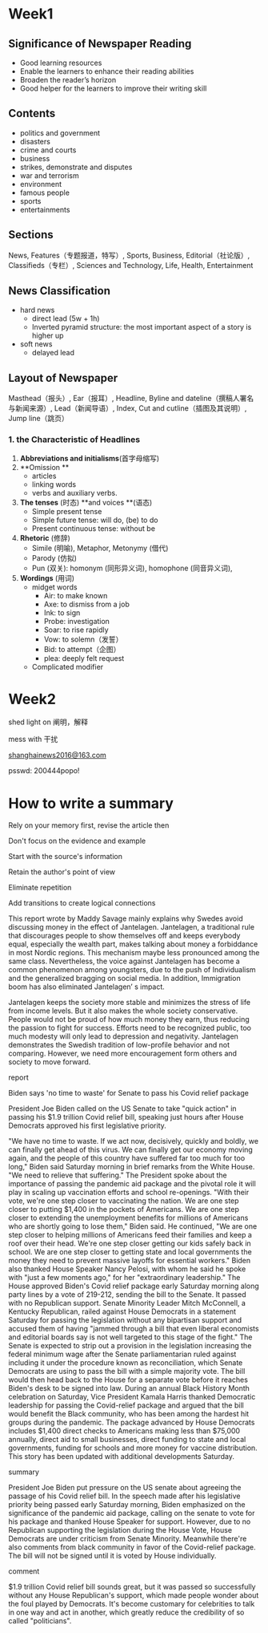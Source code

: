 # Week1

## Significance of Newspaper Reading

- Good learning resources
- Enable the learners to enhance their reading abilities
- Broaden the reader’s horizon
- Good helper for the learners to improve their writing skill

## Contents

- politics and government 
- disasters
- crime and courts
- business
- strikes, demonstrate and disputes
- war and terrorism
- environment
- famous people
- sports
- entertainments

## Sections

News, Features（专题报道，特写）, Sports, Business, Editorial（社论版）, Classifieds（专栏）, Sciences and Technology, Life, Health, Entertainment 

##  News Classification

- hard news 
  - direct lead (5w + 1h)
  - Inverted pyramid structure: the most important aspect of a story is higher up
- soft news 
  - delayed lead

## Layout of Newspaper

Masthead（报头）, Ear（报耳）, Headline, Byline and dateline（撰稿人署名与新闻来源）, Lead（新闻导语）, Index, Cut and cutline（插图及其说明）, Jump line（跳页）

### 1. the Characteristic of Headlines

1. **Abbreviations and initialisms**(首字母缩写)
2. **Omission **
   - articles
   - linking words
   - verbs and auxiliary verbs.
3. **The tenses** (时态) **and voices **(语态)
   - Simple present tense
   - Simple future tense: will do, (be) to do
   - Present continuous tense: without be
4. **Rhetoric** (修辞) 
   - Simile (明喻), Metaphor, Metonymy (借代)
   - Parody (仿拟)
   - Pun (双关): homonym (同形异义词), homophone (同音异义词), 
5. **Wordings** (用词)
   - midget words
     - Air: to make known
     - Axe: to dismiss from a job
     - Ink: to sign
     - Probe: investigation
     - Soar: to rise rapidly
     - Vow: to solemn（发誓）
     - Bid: to attempt（企图）
     - plea: deeply felt request
   - Complicated modifier

# Week2

shed light on	阐明，解释

mess with	干扰

shanghainews2016@163.com

psswd: 200444popo!

# How to write a summary

Rely on your memory first, revise the article then

Don't focus on the evidence and example

Start with the source's information

Retain the author's point of view

Eliminate repetition

Add transitions to create logical connections



This report wrote by Maddy Savage mainly explains why Swedes avoid discussing money in the effect of Jantelagen. Jantelagen, a traditional rule that discourages people to show themselves off and keeps everybody equal, especially the wealth part, makes talking about money a forbiddance in most Nordic regions. This mechanism maybe less pronounced among the same class. Nevertheless, the voice against Jantelagen has become a common phenomenon among youngsters, due to the push of Individualism and the generalized bragging on social media. In addition, Immigration boom has also eliminated Jantelagen’ s impact.

Jantelagen keeps the society more stable and minimizes the stress of life from income levels. But it also makes the whole society conservative. People would not be proud of how much money they earn, thus reducing the passion to fight for success. Efforts need to be recognized public, too much modesty will only lead to depression and negativity. Jantelagen demonstrates the Swedish tradition of low-profile behavior and not comparing. However, we need more encouragement form others and society to move forward.





report

Biden says 'no time to waste' for Senate to pass his Covid relief package

President Joe Biden called on the US Senate to take "quick action" in passing his $1.9 trillion Covid relief bill, speaking just hours after House Democrats approved his first legislative priority.

"We have no time to waste. If we act now, decisively, quickly and boldly, we can finally get ahead of this virus. We can finally get our economy moving again, and the people of this country have suffered far too much for too long," Biden said Saturday morning in brief remarks from the White House. "We need to relieve that suffering."
The President spoke about the importance of passing the pandemic aid package and the pivotal role it will play in scaling up vaccination efforts and school re-openings.
"With their vote, we're one step closer to vaccinating the nation. We are one step closer to putting \$1,400 in the pockets of Americans. We are one step closer to extending the unemployment benefits for millions of Americans who are shortly going to lose them," Biden said.
He continued, "We are one step closer to helping millions of Americans feed their families and keep a roof over their head. We're one step closer getting our kids safely back in school. We are one step closer to getting state and local governments the money they need to prevent massive layoffs for essential workers."
Biden also thanked House Speaker Nancy Pelosi, with whom he said he spoke with "just a few moments ago," for her "extraordinary leadership."
The House approved Biden's Covid relief package early Saturday morning along party lines by a vote of 219-212, sending the bill to the Senate. It passed with no Republican support.
Senate Minority Leader Mitch McConnell, a Kentucky Republican, railed against House Democrats in a statement Saturday for passing the legislation without any bipartisan support and accused them of having "jammed through a bill that even liberal economists and editorial boards say is not well targeted to this stage of the fight."
The Senate is expected to strip out a provision in the legislation increasing the federal minimum wage after the Senate parliamentarian ruled against including it under the procedure known as reconciliation, which Senate Democrats are using to pass the bill with a simple majority vote.
The bill would then head back to the House for a separate vote before it reaches Biden's desk to be signed into law.
During an annual Black History Month celebration on Saturday, Vice President Kamala Harris thanked Democratic leadership for passing the Covid-relief package and argued that the bill would benefit the Black community, who has been among the hardest hit groups during the pandemic.
The package advanced by House Democrats includes ​\$1,400 direct checks to Americans making less than $75,000 annually, direct aid to small businesses, direct funding to state and local governments, funding for schools and more money for vaccine distribution.
This story has been updated with additional developments Saturday.



summary

President Joe Biden put pressure on the US senate about agreeing the passage of his Covid relief bill. In the speech made after his legislative priority being passed early Saturday morning, Biden emphasized on the significance of the pandemic aid package, calling on the senate to vote for his package and thanked House Speaker for support. However, due to no Republican supporting the legislation during the House Vote, House Democrats are under criticism from Senate Minority. Meanwhile there're also comments from black community in favor of the Covid-relief package. The bill will not be signed until it is voted by House individually.



comment

\$1.9 trillion Covid relief bill sounds great, but it was passed so successfully without any House Republican's support, which made people wonder about the foul played by Democrats. It's become customary for celebrities to talk in one way and act in another, which greatly reduce the credibility of so called "politicians".





